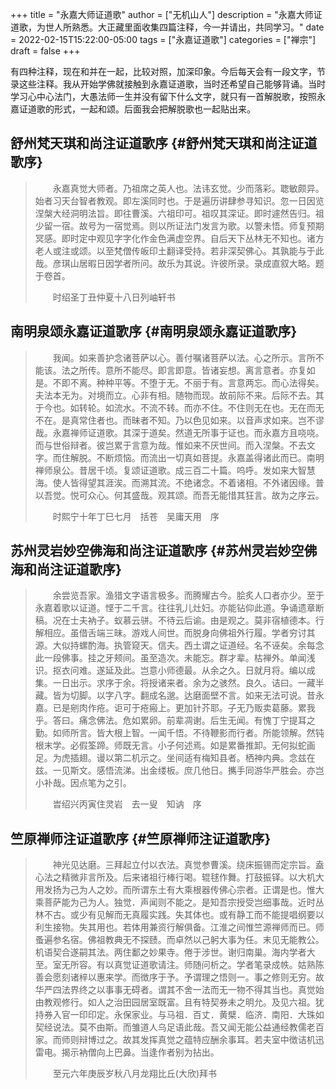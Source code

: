 +++
title = "永嘉大师证道歌"
author = ["无机山人"]
description = "永嘉大师证道歌，为世人所熟悉。大正藏里面收集四篇注释，今一并请出，共同学习。"
date = 2022-02-15T15:22:00-05:00
tags = ["永嘉证道歌"]
categories = ["禅宗"]
draft = false
+++

有四种注释，现在和并在一起，比较对照，加深印象。今后每天会有一段文字，节录这些注释。我从开始学佛就接触到永嘉证道歌，当时还希望自己能够背诵。当时学习心中心法门，大愚法师一生并没有留下什么文字，就只有一首解脱歌，按照永嘉证道歌的形式，一起和颂。后面我会把解脱歌也一起贴出来。


## 舒州梵天琪和尚注证道歌序 {#舒州梵天琪和尚注证道歌序}

> 　　永嘉真觉大师者。乃祖席之英人也。法讳玄觉。少而落彩。聦敏颇异。始者习天台智者教观。即左溪同时也。于是遍历讲肆参寻知识。忽一日因览涅槃大经洞明法旨。即往曹溪。六祖印可。祖叹其深证。即时遽然告归。祖少留一宿。故号为一宿觉焉。则以所证法门发言为歌。以警未悟。师复预期冥感。即时定中观见字字化作金色满虚空界。自后天下丛林无不知也。诸方老人或注或颂。以至梵僧传皈印土翻译受持。若非深契佛心。其孰能与于此哉。彦琪山居暇日因学者所问。故乐为其说。许彼所录。录成直叙大略。题于卷首。
>
> 　　时绍圣丁丑仲夏十八日列岫轩书


## 南明泉颂永嘉证道歌序 {#南明泉颂永嘉证道歌序}

> 　　我闻。如来善护念诸菩萨以心。善付嘱诸菩萨以法。心之所示。言所不能该。法之所传。意所不能尽。即言即意。皆诸妄想。离言意者。亦复如是。不即不离。种种平等。不堕于无。不丽于有。言意两忘。而心法得矣。夫法本无为。对境而立。心非有相。随物而现。故前际不来。后际不去。其于今也。如转轮。如流水。不流不转。而亦不住。不住则无在也。无在而无不在。是真常住者也。而昧者不知。乃以色见如来。以音声求如来。岂不谬哉。永嘉禅师证道歌。其深于道矣。然道无所事于证也。而永嘉方且哓哓。而与世俗辩者。彼岂累于言意为哉。惟如来不厌世间。而入涅槃。不去文字。而住解脱。不断烦恼。而流出一切真如菩提。永嘉盖得诸此而已。南明禅师泉公。昔居千顷。复颂证道歌。成三百二十篇。呜呼。发如来大智慧海。使人皆得望其涯涘。而溯其流。不绝诸念。不着诸相。不外诸因缘。普以吾觉。悦可众心。何其盛哉。观其颂。而吾无能惜其狂言。故为之序云。
>
> 　　时熙宁十年丁巳七月　括苍　吴庸天用　序


## 苏州灵岩妙空佛海和尚注证道歌序 {#苏州灵岩妙空佛海和尚注证道歌序}

> 　　余尝览吾家。渔猎文字语言极多。而腾耀古今。脍炙人口者亦少。至于永嘉着歌以证道。悭于二千言。往往乳儿灶妇。亦能钻仰此道。争诵遗章断稿。况在士夫衲子。蚁慕云骈。不待云后谕。由是观之。莫非宿植德本。行解相应。虽借舌端三昧。游戏人间世。而脱身向佛祖外行履。学者穷讨其源。大似持螺酌海。执管窥天。信夫。西土谓之证道经。名不诬矣。余每念此一段佛事。挂之牙颊间。虽至造次。未能忘。群才辈。枯禅外。单闻浅识。抠衣问难。遂延及此。岂意小师德最。从余之久。日就月将。编以成集。一日出示。求序于余。将授诸来者。余为之骇然。良久。诘曰。一藏半藏。皆为切脚。以字八字。翻成名邈。达磨面壁不言。如来无法可说。昔永嘉。已是剜肉作疮。讵可于疮瘢上。更加针芥耶。子无乃贩卖葛藤。累我乎。答曰。痛念佛法。危如累卵。前辈凋谢。后生无闻。有愧丁宁提耳之勤。如师所言。皆大根上智。一闻千悟。不待鞭影而行者。所能领解。然钝根末学。必假筌蹄。师既无言。小子何述焉。如是累番推卸。无何拟蛇画足。为虎插翅。谩以第二机示之。坐间适有梅知县者。栖神内典。念兹在兹。一见斯文。感悟流涕。出金缕板。庶几他日。𢹂手同游华严胜会。亦岂小补哉。因点笔为之引。
>
> 　　旹绍兴丙寅住灵岩　去一叟　知讷　序


## 竺原禅师注证道歌序 {#竺原禅师注证道歌序}

> 　　神光见达磨。三拜起立付以衣法。真觉参曹溪。绕床振锡而定宗旨。盍心法之精微非言所及。后来诸祖行棒行喝。辊毬作舞。打鼓振铎。以大机大用发扬为己为人之妙。而所谓东土有大乘根器传佛心宗者。正谓是也。惟大乘菩萨能为己为人。独觉．声闻则不能之。是知吾宗授受岂细事哉。近时丛林不古。或少有见解而无真履实践。失其体也。或有静工而不能提唱纲要以利生接物。失其用也。若体用兼资行解俱备。江淮之间惟竺源禅师而已。师蚤遍参名宿。佛祖教典无不探赜。而卓然以己躬大事为任。末见无能教公。机语契合遂嗣其法。两住鄱之妙果寺。倦于涉世。谢归南巢。海内学者大至。室无所容。有以真觉证道歌请注。师随问析之。学者笔录成帙。姑熟陈善会愿刻诸梓以惠来学。而徴序于予。予谓理之悟则一。事之修则无穷。故华严四法界终之以事事无碍者。谓其不舍一法而无一物不得其当也。真觉始由教观修行。如人之治田园居室既富。且有特契券未之明允。及见六祖。犹持券入官一印印定。永保家业。与马祖．百丈．黄檗．临济．南阳．大珠如契经说法。莫不由斯。而雏道人乌足语此哉。吾又闻无能公益通经教儒老百家。而师则辩博过之。故其发挥真觉之蕴特应酬余事耳。若夫室中徴诘机迅雷电。揭示衲僧向上巴鼻。当逢作者别为拈出。
>
> 　　至元六年庚辰岁秋八月龙翔比丘(大欣)拜书